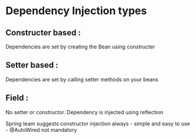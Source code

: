 # Dependency Injection types
## Constructer based :  
Dependencies are set by creating the Bean using constructer

## Setter based :  
Dependencies are set by calling setter methods on your beans

## Field :
No setter or constructor. Dependency is injected using reflection

Spring team suggests constructor injection always - simple and easy to use - @AutoWired not mandatory
